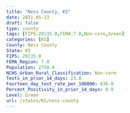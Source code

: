 ```yaml
---
title: "Ness County, KS"
date: 2021-05-23
draft: false
type: county
tags: [FIPS:20135.0,FEMA:7.0,Non-core,Green]
categories: [KS]
County: Ness County
State: KS
FIPS: 20135.0
FEMA_Region: 7.0
Population: 2750.0
NCHS_Urban_Rural_Classification: Non-core
Tests_in_prior_14_days: 23.0
Fourteen_day_test_rate_per_100000: 836.0
Percent_Positivity_in_prior_14_days: 0.0
Level: Green
url: /states/KS/ness-county
---
```



